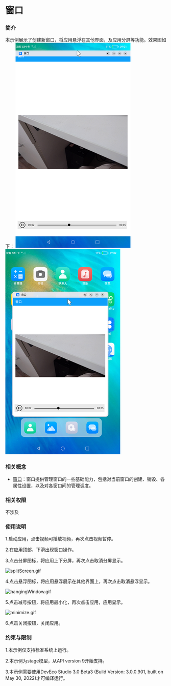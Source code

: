 # 窗口

### 简介

本示例展示了创建新窗口，将应用悬浮在其他界面，及应用分屏等功能。效果图如下：
![](screenshots/devices/index.png) ![](screenshots/devices/main.png)

### 相关概念

- [窗口](https://gitee.com/openharmony/docs/blob/master/zh-cn/application-dev/reference/apis/js-apis-window.md)：窗口提供管理窗口的一些基础能力，包括对当前窗口的创建、销毁、各属性设置，以及对各窗口间的管理调度。

### 相关权限

不涉及

### 使用说明

1.启动应用，点击视频可播放视频，再次点击视频暂停。

2.在应用顶部，下滑出现窗口操作。

3.点击分屏图标，将应用上下分屏，再次点击取消分屏显示。

![splitScreen.gif](splitScreen.gif)

4.点击悬浮图标，将应用悬浮展示在其他界面上，再次点击取消悬浮显示。

![hangingWindow.gif](hangingWindow.gif)

5.点击减号按钮，将应用最小化，再次点击应用，应用显示。

![minimize.gif](minimize.gif)

6.点击关闭按钮，关闭应用。

### 约束与限制

1.本示例仅支持标准系统上运行。

2.本示例为stage模型，从API version 9开始支持。

3.本示例需要使用DevEco Studio 3.0 Beta3 (Build Version: 3.0.0.901, built on May 30, 2022)才可编译运行。